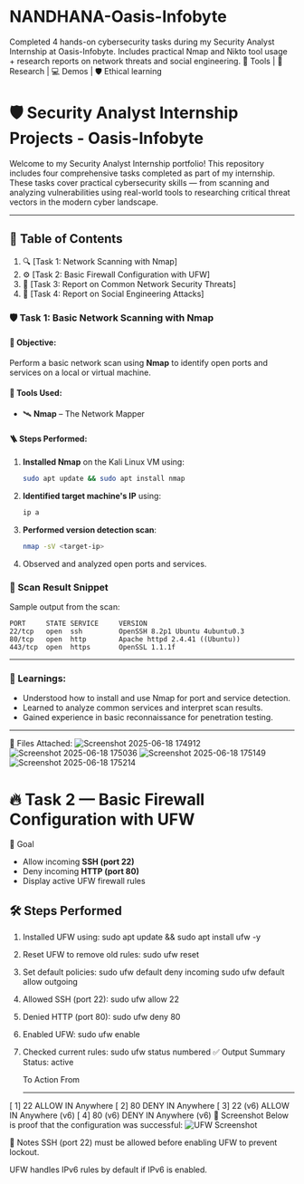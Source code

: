 # NANDHANA-Oasis-Infobyte
Completed 4 hands-on cybersecurity tasks during my Security Analyst Internship at Oasis-Infobyte. Includes practical Nmap and Nikto tool usage + research reports on network threats and social engineering. 📍 Tools | 🔎 Research | 💻 Demos | 🛡️ Ethical learning

# 🛡️ Security Analyst Internship Projects - Oasis-Infobyte

Welcome to my Security Analyst Internship portfolio! This repository includes four comprehensive tasks completed as part of my internship. These tasks cover practical cybersecurity skills — from scanning and analyzing vulnerabilities using real-world tools to researching critical threat vectors in the modern cyber landscape.

---

## 📁 Table of Contents
1. 🔍 [Task 1: Network Scanning with Nmap]
2. ⚙️ [Task 2: Basic Firewall Configuration with UFW]
3. 📄 [Task 3: Report on Common Network Security Threats]
4. 👥 [Task 4: Report on Social Engineering Attacks]



### 🛡️ Task 1: Basic Network Scanning with Nmap

#### 🎯 Objective:

Perform a basic network scan using **Nmap** to identify open ports and services on a local or virtual machine.

#### 🧰 Tools Used:

* 🛰️ **Nmap** – The Network Mapper

#### 🪜 Steps Performed:

1. **Installed Nmap** on the Kali Linux VM using:

   ```bash
   sudo apt update && sudo apt install nmap
   ```
2. **Identified target machine's IP** using:

   ```bash
   ip a
   ```
3. **Performed version detection scan**:

   ```bash
   nmap -sV <target-ip>
   ```
4. Observed and analyzed open ports and services.

### 📄 Scan Result Snippet

Sample output from the scan:

```
PORT     STATE SERVICE     VERSION
22/tcp   open  ssh         OpenSSH 8.2p1 Ubuntu 4ubuntu0.3
80/tcp   open  http        Apache httpd 2.4.41 ((Ubuntu))
443/tcp  open  https       OpenSSL 1.1.1f
```

---

### 📘 Learnings:

* Understood how to install and use Nmap for port and service detection.
* Learned to analyze common services and interpret scan results.
* Gained experience in basic reconnaissance for penetration testing.

---

 📂 Files Attached:
 ![Screenshot 2025-06-18 174912](https://github.com/user-attachments/assets/9e23863b-7b52-4c71-97cd-62be3c3b43d6)
 ![Screenshot 2025-06-18 175036](https://github.com/user-attachments/assets/1f0ff2e2-0065-42d7-bf34-eaeebeb9217b)
 ![Screenshot 2025-06-18 175149](https://github.com/user-attachments/assets/5488aef2-73b1-4690-ba43-2ad24fd8aa82)
 ![Screenshot 2025-06-18 175214](https://github.com/user-attachments/assets/c8009564-4709-4b0c-b3fc-b89b98199404)


 # 🔥 Task 2 — Basic Firewall Configuration with UFW

 🎯 Goal
- Allow incoming **SSH (port 22)**
- Deny incoming **HTTP (port 80)**
- Display active UFW firewall rules

## 🛠️ Steps Performed

1. Installed UFW using:
   sudo apt update && sudo apt install ufw -y

2. Reset UFW to remove old rules:
   sudo ufw reset

3. Set default policies:
   sudo ufw default deny incoming
   sudo ufw default allow outgoing

4. Allowed SSH (port 22):
   sudo ufw allow 22

5. Denied HTTP (port 80):
   sudo ufw deny 80
 
6. Enabled UFW:
   sudo ufw enable

7. Checked current rules:
   sudo ufw status numbered
✅ Output Summary
Status: active

     To                         Action      From
     --                         ------      ----
[ 1] 22                         ALLOW IN    Anywhere
[ 2] 80                         DENY IN     Anywhere
[ 3] 22 (v6)                    ALLOW IN    Anywhere (v6)
[ 4] 80 (v6)                    DENY IN     Anywhere (v6)
📸 Screenshot
Below is proof that the configuration was successful:
![UFW Screenshot](./Screenshot%202025-07-03%20195258.png)

🧠 Notes
SSH (port 22) must be allowed before enabling UFW to prevent lockout.

UFW handles IPv6 rules by default if IPv6 is enabled.






